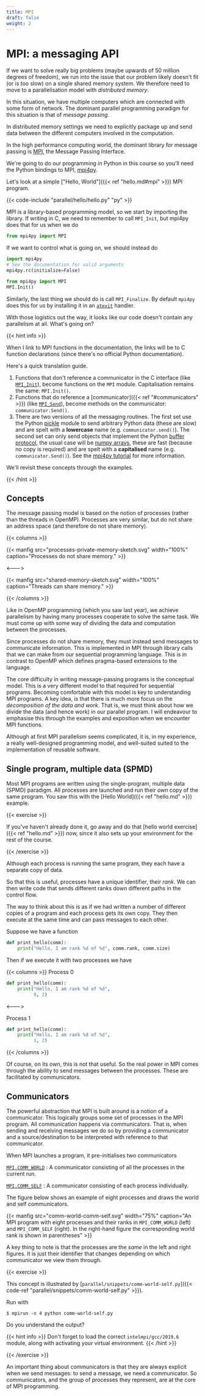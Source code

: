 ```yaml
---
title: MPI
draft: false
weight: 2
---
```


# MPI: a messaging API

If we want to solve really big problems (maybe upwards of 50 million
degrees of freedom), we run into the issue that our problem likely
doesn't fit (or is too slow) on a single shared memory system.
We therefore need to move to a parallelisation model with
_distributed memory_.

In this situation, we have multiple computers which are connected with
some form of network. The dominant parallel programming paradigm for
this situation is that of _message passing_.

In distributed memory settings we need to explicitly package up and
send data between the different computers involved in the computation.

In the high performance computing world, the dominant library for
message passing is [MPI](https://www.mpi-forum.org/), the Message
Passing Interface.

We're going to do our programming in Python in this course so you'll
need the Python bindings to MPI,
[mpi4py](https://mpi4py.readthedocs.io).

Let's look at a simple ["Hello, World"]({{< ref "hello.md#mpi" >}})
MPI program.

{{< code-include "parallel/hello/hello.py" "py" >}}

MPI is a library-based programming model, so we start by importing the
library. If writing in C, we need to remember to call `MPI_Init`, but
mpi4py does that for us when we do

```py
from mpi4py import MPI
```

If we want to control what is going on, we should instead do

```py
import mpi4py
# See the documentation for valid arguments
mpi4py.rc(initialize=False)

from mpi4py import MPI
MPI.Init()
```

Similarly, the last thing we should do is call `MPI_Finalize`. By
default `mpi4py` does this for us by installing it in an
[`atexit`](https://docs.python.org/3/library/atexit.html) handler.

With those logistics out the way, it looks like our code doesn't
contain any parallelism at all. What's going on?

{{< hint info >}}

When I link to MPI functions in the documentation, the links will be
to C function declarations (since there's no official Python
documentation).

Here's a quick translation guide.

1. Functions that don't reference a communicator in the C interface
   (like [`MPI_Init`](https://rookiehpc.com/mpi/docs/mpi_init.php)),
   become functions on the `MPI` module. Capitalisation remains the
   same: `MPI.Init()`.
2. Functions that do reference a [communicator]({{< ref
   "#communicators" >}}) (like
   [`MPI_Send`](https://rookiehpc.com/mpi/docs/mpi_send.php)), become
   methods on the communicator: `communicator.Send()`.
3. There are two versions of all the messaging routines. The first set use
   the Python [pickle](https://docs.python.org/3/library/pickle.html)
   module to send arbitrary Python data (these are slow) and are spelt
   with a **lowercase** name (e.g. `communicator.send()`). The second
   set can only send objects that implement the Python [buffer
   protocol](https://www.python.org/dev/peps/pep-3118/), the usual
   case will be [numpy arrays](https://numpy.org), these are fast
   (because no copy is required) and are spelt with a **capitalised**
   name (e.g. `communicator.Send()`). See the [mpi4py
   tutorial](https://mpi4py.readthedocs.io/en/stable/tutorial.html#tutorial)
   for more information.

We'll revisit these concepts through the examples.

{{< /hint >}}

## Concepts

The message passing model is based on the notion of processes (rather
than the threads in OpenMP). Processes are very similar, but do not
share an address space (and therefore do not share memory).

{{< columns >}}

{{< manfig
    src="processes-private-memory-sketch.svg"
    width="100%"
    caption="Processes do not share memory." >}}

<--->

{{< manfig
    src="shared-memory-sketch.svg"
    width="100%"
    caption="Threads can share memory." >}}

{{< /columns >}}

Like in OpenMP programming (which you saw last year), we achieve
parallelism by having many processes cooperate to solve the same task.
We must come up with some way of dividing the data and computation
between the processes.

Since processes do not share memory, they must instead send messages
to communicate information. This is implemented in MPI through library
calls that we can make from our sequential programming language.
This is in contrast to OpenMP which defines pragma-based extensions to
the language.

The core difficulty in writing message-passing programs is the
conceptual model. This is a very different model to that required for
sequential programs. Becoming comfortable with this model is key to
understanding MPI programs. A key idea, is that there is much more
focus on the _decomposition of the data and work_. That is, we must
think about how we divide the data (and hence work) in our parallel
program. I will endeavour to emphasise this through the examples and
exposition when we encounter MPI functions.

Although at first MPI parallelism seems complicated, it is, in my
experience, a really well-designed programming model, and well-suited
suited to the implementation of reusable software.

## Single program, multiple data (SPMD)

Most MPI programs are written using the single-program, multiple data
(SPMD) paradigm. All processes are launched and run their _own_ copy
of the same program. You saw this with the [Hello World]({{< ref
"hello.md" >}}) example.

{{< exercise >}}

If you've haven't already done it, go away and do that [hello world
exercise]({{< ref "hello.md" >}}) now, since it also sets up your
environment for the rest of the course.

{{< /exercise >}}

Although each process is running the same program, they each have a
separate copy of data.

So that this is useful, processes have a unique identifier, their
_rank_. We can then write code that sends different ranks down
different paths in the control flow.

The way to think about this is as if we had written a number of
different copies of a program and each process gets its own copy. They
then execute at the same time and can pass messages to each other.

Suppose we have a function

```py
def print_hello(comm):
    print("Hello, I am rank %d of %d", comm.rank, comm.size)
```

Then if we execute it with two processes we have

{{< columns >}}
Process 0

```py
def print_hello(comm):
    print("Hello, I am rank %d of %d",
          0, 2)
```
<--->

Process 1
```py
def print_hello(comm):
    print("Hello, I am rank %d of %d",
          1, 2)
```

{{< /columns >}}

Of course, on its own, this is not that useful. So the real power in
MPI comes through the ability to send messages between the processes.
These are facilitated by communicators.

## Communicators

The powerful abstraction that MPI is built around is a notion of a
communicator. This logically groups some set of processes in the MPI
program. All communication happens via communicators. That is, when
sending and receiving messages we do so by providing a
communicator and a source/destination to be interpreted with reference
to that communicator.

When MPI launches a program, it pre-initialises two communicators

[`MPI.COMM_WORLD`](https://rookiehpc.com/mpi/docs/mpi_comm_world.php)
: A communicator consisting of all the processes in the current run.

[`MPI.COMM_SELF`](https://rookiehpc.com/mpi/docs/mpi_comm_self.php)
: A communicator consisting of each process individually.

The figure below shows an example of eight processes and draws the
world and self communicators.

{{< manfig
    src="comm-world-comm-self.svg"
    width="75%"
    caption="An MPI program with eight processes and their ranks in `MPI_COMM_WORLD` (left) and `MPI_COMM_SELF` (right). In the right-hand figure the corresponding world rank is shown in parentheses" >}}

A key thing to note is that the processes are the _same_ in the left
and right figures. It is just their identifier that changes depending
on which communicator we view them through.

{{< exercise >}}

This concept is illustrated by [`parallel/snippets/comm-world-self.py`]({{<
code-ref "parallel/snippets/comm-world-self.py" >}}).


Run with
```
$ mpirun -n 4 python comm-world-self.py
```

Do you understand the output?

{{< hint info >}}
Don't forget to load the correct `intelmpi/gcc/2019.6` module, along
with activating your virtual environment.
{{< /hint >}}

{{< /exercise >}}

An important thing about communicators is that they are always
explicit when we send messages: to send a message, we need a
communicator. So communicators, and the group of processes they
represent, are at the core of MPI programming.
